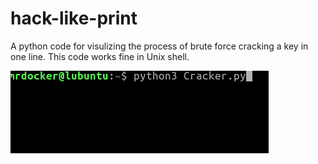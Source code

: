 # hack-like-print
A python code for visulizing the process of brute force cracking a key in one line.
This code works fine in Unix shell.

![](cracker.gif)

